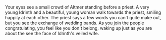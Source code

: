 Your eyes see a small crowd of Altmer standing before a priest. A very young Idrinth and a beautiful, young woman walk towards the priest, smiling happily at each other. The priest says a few words you can't quite make out, but you see the exchange of wedding bands. As you join the people congratulating, you feel like you don't belong, waking up just as you are about the see the face of Idrinth's veiled wife.
